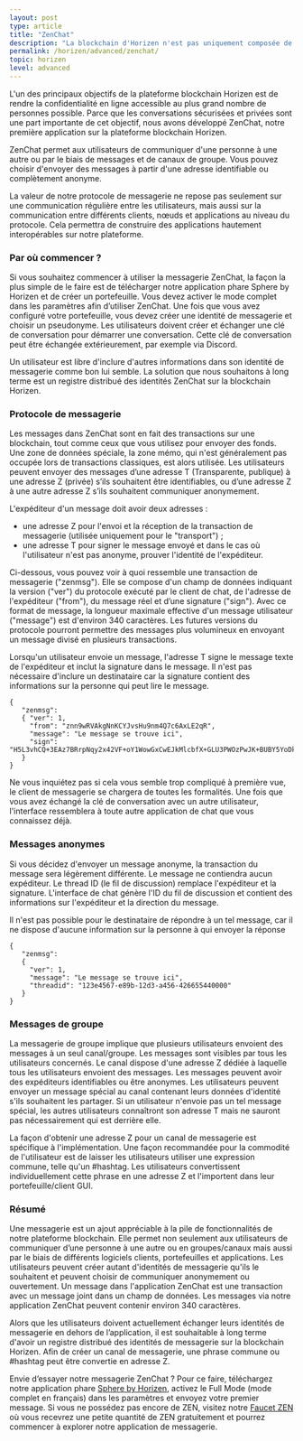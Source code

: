```yaml
---
layout: post
type: article
title: "ZenChat"
description: "La blockchain d'Horizen n'est pas uniquement composée de ZEN, notre cryptomonnaie, mais aussi de notre application pour la messagerie, ZenChat"
permalink: /horizen/advanced/zenchat/
topic: horizen
level: advanced
---
```


L'un des principaux objectifs de la plateforme blockchain Horizen est de rendre la confidentialité en ligne accessible au plus grand nombre de personnes possible. Parce que les conversations sécurisées et privées sont une part importante de cet objectif, nous avons développé ZenChat, notre première application sur la plateforme blockchain Horizen.

ZenChat permet aux utilisateurs de communiquer d'une personne à une autre ou par le biais de messages et de canaux de groupe. Vous pouvez choisir d'envoyer des messages à partir d'une adresse identifiable ou complètement anonyme.

La valeur de notre protocole de messagerie ne repose pas seulement sur une communication régulière entre les utilisateurs, mais aussi sur la communication entre différents clients, nœuds et applications au niveau du protocole. Cela permettra de construire des applications hautement interopérables sur notre plateforme.

### Par où commencer ?

Si vous souhaitez commencer à utiliser la messagerie ZenChat, la façon la plus simple de le faire est de télécharger notre application phare Sphere by Horizen et de créer un portefeuille. Vous devez activer le mode complet dans les paramètres afin d’utiliser ZenChat. Une fois que vous avez configuré votre portefeuille, vous devez créer une identité de messagerie et choisir un pseudonyme. Les utilisateurs doivent créer et échanger une clé de conversation pour démarrer une conversation. Cette clé de conversation peut être échangée extérieurement, par exemple via Discord.

Un utilisateur est libre d'inclure d'autres informations dans son identité de messagerie comme bon lui semble. La solution que nous souhaitons à long terme est un registre distribué des identités ZenChat sur la blockchain Horizen.

### Protocole de messagerie

Les messages dans ZenChat sont en fait des transactions sur une blockchain, tout comme ceux que vous utilisez pour envoyer des fonds. Une zone de données spéciale, la zone mémo, qui n'est généralement pas occupée lors de transactions classiques, est alors utilisée. Les utilisateurs peuvent envoyer des messages d’une adresse T (Transparente, publique) à une adresse Z (privée) s’ils souhaitent être identifiables, ou d’une adresse Z à une autre adresse Z s’ils souhaitent communiquer anonymement.

L'expéditeur d'un message doit avoir deux adresses :

 - une adresse Z pour l'envoi et la réception de la transaction de messagerie (utilisée uniquement pour le "transport") ;
 - une adresse T pour signer le message envoyé et dans le cas où l'utilisateur n'est pas anonyme, prouver l'identité de l'expéditeur.

 Ci-dessous, vous pouvez voir à quoi ressemble une transaction de messagerie ("zenmsg"). Elle se compose d'un champ de données indiquant la version ("ver") du protocole exécuté par le client de chat, de l'adresse de l'expéditeur ("from"), du message réel et d’une signature ("sign"). Avec ce format de message, la longueur maximale effective d'un message utilisateur ("message") est d'environ 340 caractères. Les futures versions du protocole pourront permettre des messages plus volumineux en envoyant un message divisé en plusieurs transactions.

 Lorsqu'un utilisateur envoie un message, l'adresse T signe le message texte de l'expéditeur et inclut la signature dans le message. Il n'est pas nécessaire d'inclure un destinataire car la signature contient des informations sur la personne qui peut lire le message.


```
{
   "zenmsg":
   { "ver": 1,
     "from": "znn9wRVAkgNnKCYJvsHu9nm4Q7c6AxLE2qR",
     "message": "Le message se trouve ici",
     "sign": "H5L3vhCQ+3EAz7BRrpNqy2x42VF+oY1WowGxCwEJkMlcbfX+GLU3PWOzPwJK+BUBY5YoDk/hAkF4GwtqyWWOngI="
   }
}
```

Ne vous inquiétez pas si cela vous semble trop compliqué à première vue, le client de messagerie se chargera de toutes les formalités. Une fois que vous avez échangé la clé de conversation avec un autre utilisateur, l'interface ressemblera à toute autre application de chat que vous connaissez déjà.

### Messages anonymes

Si vous décidez d'envoyer un message anonyme, la transaction du message sera légèrement différente. Le message ne contiendra aucun expéditeur. Le thread ID (le fil de discussion) remplace l'expéditeur et la signature. L'interface de chat génère l'ID du fil de discussion et contient des informations sur l'expéditeur et la direction du message.

Il n'est pas possible pour le destinataire de répondre à un tel message, car il ne dispose d'aucune information sur la personne à qui envoyer la réponse

```
{
   "zenmsg":
   {
     "ver": 1,
     "message": "Le message se trouve ici",
     "threadid": "123e4567-e89b-12d3-a456-426655440000"
   }
}
```

### Messages de groupe

La messagerie de groupe implique que plusieurs utilisateurs envoient des messages à un seul canal/groupe. Les messages sont visibles par tous les utilisateurs concernés. Le canal dispose d'une adresse Z dédiée à laquelle tous les utilisateurs envoient des messages. Les messages peuvent avoir des expéditeurs identifiables ou être anonymes. Les utilisateurs peuvent envoyer un message spécial au canal contenant leurs données d'identité s'ils souhaitent les partager. Si un utilisateur n'envoie pas un tel message spécial, les autres utilisateurs connaîtront son adresse T mais ne sauront pas nécessairement qui est derrière elle.

La façon d'obtenir une adresse Z pour un canal de messagerie est spécifique à l'implémentation. Une façon recommandée pour la commodité de l'utilisateur est de laisser les utilisateurs utiliser une expression commune, telle qu'un #hashtag. Les utilisateurs convertissent individuellement cette phrase en une adresse Z et l'importent dans leur portefeuille/client GUI.

### Résumé

Une messagerie est un ajout appréciable à la pile de fonctionnalités de notre plateforme blockchain. Elle permet non seulement aux utilisateurs de communiquer d’une personne à une autre ou en groupes/canaux mais aussi par le biais de différents logiciels clients, portefeuilles et applications. Les utilisateurs peuvent créer autant d'identités de messagerie qu'ils le souhaitent et peuvent choisir de communiquer anonymement ou ouvertement. Un message dans l'application ZenChat est une transaction avec un message joint dans un champ de données. Les messages via notre application ZenChat peuvent contenir environ 340 caractères.

Alors que les utilisateurs doivent actuellement échanger leurs identités de messagerie en dehors de l’application, il est souhaitable à long terme d'avoir un registre distribué des identités de messagerie sur la blockchain Horizen. Afin de créer un canal de messagerie, une phrase commune ou #hashtag peut être convertie en adresse Z.

Envie d’essayer notre messagerie ZenChat ? Pour ce faire, téléchargez notre application phare [Sphere by Horizen](https://www.horizen.global/spherebyhorizen/),  activez le Full Mode (mode complet en français) dans les paramètres et envoyez votre premier message. Si vous ne possédez pas encore de ZEN, visitez notre [Faucet ZEN](https://getzen.cash/) où vous recevrez une petite quantité de ZEN gratuitement et pourrez commencer à explorer notre application de messagerie.

